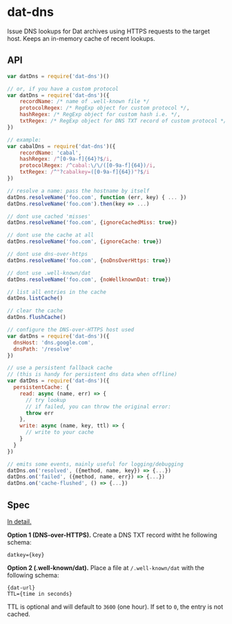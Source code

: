 # dat-dns

Issue DNS lookups for Dat archives using HTTPS requests to the target host. Keeps an in-memory cache of recent lookups.

## API

```js
var datDns = require('dat-dns')()

// or, if you have a custom protocol
var datDns = require('dat-dns')({
    recordName: /* name of .well-known file */
    protocolRegex: /* RegExp object for custom protocol */,
    hashRegex: /* RegExp object for custom hash i.e. */,
    txtRegex: /* RegExp object for DNS TXT record of custom protocol */,
})

// example: 
var cabalDns = require('dat-dns')({
    recordName: 'cabal',
    hashRegex: /^[0-9a-f]{64}?$/i,
    protocolRegex: /^cabal:\/\/([0-9a-f]{64})/i,
    txtRegex: /^"?cabalkey=([0-9a-f]{64})"?$/i
})

// resolve a name: pass the hostname by itself
datDns.resolveName('foo.com', function (err, key) { ... })
datDns.resolveName('foo.com').then(key => ...)

// dont use cached 'misses'
datDns.resolveName('foo.com', {ignoreCachedMiss: true})

// dont use the cache at all
datDns.resolveName('foo.com', {ignoreCache: true})

// dont use dns-over-https
datDns.resolveName('foo.com', {noDnsOverHttps: true})

// dont use .well-known/dat
datDns.resolveName('foo.com', {noWellknownDat: true})

// list all entries in the cache
datDns.listCache()

// clear the cache
datDns.flushCache()

// configure the DNS-over-HTTPS host used
var datDns = require('dat-dns')({
  dnsHost: 'dns.google.com',
  dnsPath: '/resolve'
})

// use a persistent fallback cache
// (this is handy for persistent dns data when offline)
var datDns = require('dat-dns')({
  persistentCache: {
    read: async (name, err) => {
      // try lookup
      // if failed, you can throw the original error:
      throw err
    },
    write: async (name, key, ttl) => {
      // write to your cache
    }
  }
})

// emits some events, mainly useful for logging/debugging
datDns.on('resolved', ({method, name, key}) => {...})
datDns.on('failed', ({method, name, err}) => {...})
datDns.on('cache-flushed', () => {...})
```

## Spec

[In detail.](https://www.datprotocol.com/deps/0005-dns/)

**Option 1 (DNS-over-HTTPS).** Create a DNS TXT record witht he following schema:

```
datkey={key}
```

**Option 2 (.well-known/dat).** Place a file at `/.well-known/dat` with the following schema:

```
{dat-url}
TTL={time in seconds}
```

TTL is optional and will default to `3600` (one hour). If set to `0`, the entry is not cached.
